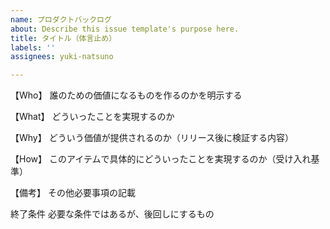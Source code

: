 ```yaml
---
name: プロダクトバックログ
about: Describe this issue template's purpose here.
title: タイトル（体言止め）
labels: ''
assignees: yuki-natsuno

---
```


【Who】
誰のための価値になるものを作るのかを明示する

【What】
どういったことを実現するのか

【Why】
どういう価値が提供されるのか（リリース後に検証する内容）

【How】
このアイテムで具体的にどういったことを実現するのか（受け入れ基準）

【備考】
その他必要事項の記載

<Done>
終了条件

<Undone>
必要な条件ではあるが、後回しにするもの
